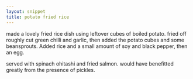 ```yaml
---
layout: snippet
title: potato fried rice
---
```


made a lovely fried rice dish using leftover cubes of boiled potato. fried off roughly cut green chilli and garlic, then added the potato cubes and some beansprouts. Added rice and a small amount of soy and black pepper, then an egg. 

served with spinach ohitashi and fried salmon. would have benefitted greatly from the presence of pickles.